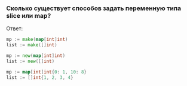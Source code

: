 <h3>Сколько существует способов задать переменную типа slice или map?</h3>

Ответ:
```go
mp := make(map[int]int)
list := make([]int)

mp := new(map[int]int)
list := new([]int)

mp := map[int]int{0: 1, 10: 8}
list := []int{1, 2, 3, 4}
```
